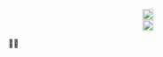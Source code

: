 <div id="header" align="center">
  <div id="LinkedIn">
    <a href="https://www.linkedin.com/in/kschuljak">
      <img width="20px" src="https://cdn.jsdelivr.net/npm/simple-icons@7.19.0/icons/linkedin.svg" alt="LinkedIn Icon" />
    </a>
  </div>
  
  <div id="CodePen">
    <a href="https://codepen.io/kschuljak">
      <img width="20px" src="https://cdn.jsdelivr.net/npm/simple-icons@7.19.0/icons/codepen.svg" alt="CodePen Icon" />
    </a>
  </div>
</div>


:woman_technologist: 



<!--
**kschuljak/kschuljak** is a ✨ _special_ ✨ repository because its `README.md` (this file) appears on your GitHub profile.

Here are some ideas to get you started:

- 🔭 I’m currently working on ...
- 🌱 I’m currently learning ...
- 👯 I’m looking to collaborate on ...
- 🤔 I’m looking for help with ...
- 💬 Ask me about ...
- 📫 How to reach me: ...
- 😄 Pronouns: ...
- ⚡ Fun fact: ...
-->
